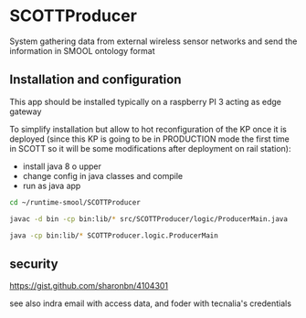 # SCOTTProducer

System gathering data from external wireless sensor networks and send the information in SMOOL ontology format

## Installation and configuration

This app should be installed typically on a raspberry PI 3 acting as edge gateway 

To simplify installation but allow to hot reconfiguration of the KP once it is deployed (since this KP is going to be in PRODUCTION mode the first time in SCOTT so it will be some modifications after deployment on rail station):
- install java 8 o upper
- change config in java classes and compile
- run as java app

```sh
cd ~/runtime-smool/SCOTTProducer

javac -d bin -cp bin:lib/* src/SCOTTProducer/logic/ProducerMain.java

java -cp bin:lib/* SCOTTProducer.logic.ProducerMain
```

## security

https://gist.github.com/sharonbn/4104301

see also indra email with access data, and foder with tecnalia's credentials
